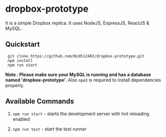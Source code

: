 # dropbox-prototype

 It is a simple Dropbox replica. It uses NodeJS, ExpressJS, ReactJS & MySQL.

 ## Quickstart

 ```
  git clone https://github.com/Nidhi2402/dropbox-prototype.git 
  npm install
  npm run start
```

 **Note : Please make sure your MySQL is running and has a database named 'dropbox-prototype'.** Also `npm3` is required to install dependencies properly.

 ## Available Commands

 1. `npm run start` - starts the development server with hot reloading enabled

 2. `npm run test` - start the test runner
